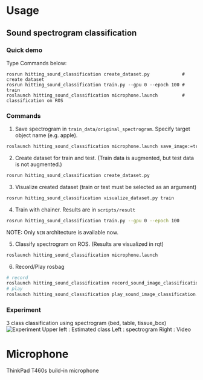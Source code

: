 Usage
=====

## Sound spectrogram classification

### Quick demo
Type Commands below:
```
rosrun hitting_sound_classification create_dataset.py            # create dataset
rosrun hitting_sound_classification train.py --gpu 0 --epoch 100 # train
roslaunch hitting_sound_classification microphone.launch         # classification on ROS
```

### Commands

1. Save spectrogram in `train_data/original_spectrogram`. Specify target object name (e.g. apple).
```bash
roslaunch hitting_sound_classification microphone.launch save_image:=true target_class:=(taget object name)
```

2. Create dataset for train and test. (Train data is augmented, but test data is not augmented.)
```bash
rosrun hitting_sound_classification create_dataset.py
```

3. Visualize created dataset (train or test must be selected as an argument)
```bash
rosrun hitting_sound_classification visualize_dataset.py train
```

4. Train with chainer. Results are in `scripts/result`
```bash
rosrun hitting_sound_classification train.py --gpu 0 --epoch 100
```
NOTE: Only `NIN` architecture is available now.

5. Classify spectrogram on ROS. (Results are visualized in rqt)
```bash
roslaunch hitting_sound_classification microphone.launch
```

6. Record/Play rosbag
```bash
# record
roslaunch hitting_sound_classification record_sound_image_classification.launch filename:=$HOME/hoge.bag
# play
roslaunch hitting_sound_classification play_sound_image_classification.launch filename:=$HOME/hoge.bag
```

### Experiment
3 class classification using spectrogram (bed, table, tissue_box)
![Experiment](https://github.com/708yamaguchi/hitting_sound_classification/blob/media/sound_image_classification.gif)
Upper left : Estimated class
Left       : spectrogram
Right      : Video


Microphone
==========
ThinkPad T460s build-in microphone

